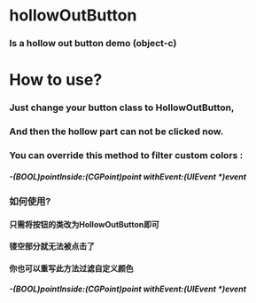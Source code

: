 # hollowOutButton

### Is a hollow out button demo (object-c)



# How to use?

### Just change your button class to HollowOutButton,

### And then the hollow part can not be clicked now.

### You can override this method to filter custom colors :

##### -(BOOL)pointInside:(CGPoint)point withEvent:(UIEvent *)event



### 如何使用?



#### 只需将按钮的类改为HollowOutButton即可

#### 镂空部分就无法被点击了



#### 你也可以重写此方法过滤自定义颜色

##### -(BOOL)pointInside:(CGPoint)point withEvent:(UIEvent *)event